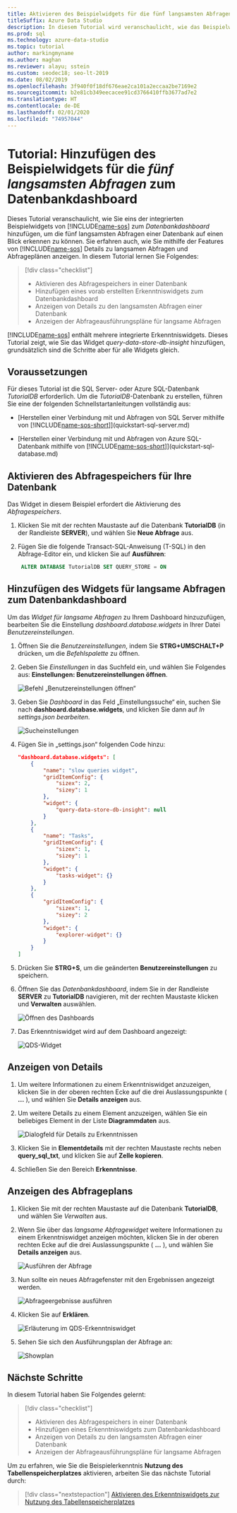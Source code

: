 ```yaml
---
title: Aktivieren des Beispielwidgets für die fünf langsamsten Abfragen
titleSuffix: Azure Data Studio
description: In diesem Tutorial wird veranschaulicht, wie das Beispielwidget für die fünf langsamsten Abfragen auf dem Datenbankdashboard aktiviert wird.
ms.prod: sql
ms.technology: azure-data-studio
ms.topic: tutorial
author: markingmyname
ms.author: maghan
ms.reviewer: alayu; sstein
ms.custom: seodec18; seo-lt-2019
ms.date: 08/02/2019
ms.openlocfilehash: 3f940f0f18df676eae2ca101a2eccaa2be7169e2
ms.sourcegitcommit: b2e81cb349eecacee91cd3766410ffb3677ad7e2
ms.translationtype: HT
ms.contentlocale: de-DE
ms.lasthandoff: 02/01/2020
ms.locfileid: "74957044"
---
```

# <a name="tutorial-add-the-five-slowest-queries-sample-widget-to-the-database-dashboard"></a>Tutorial: Hinzufügen des Beispielwidgets für die *fünf langsamsten Abfragen* zum Datenbankdashboard

Dieses Tutorial veranschaulicht, wie Sie eins der integrierten Beispielwidgets von [!INCLUDE[name-sos](../includes/name-sos-short.md)] zum *Datenbankdashboard* hinzufügen, um die fünf langsamsten Abfragen einer Datenbank auf einen Blick erkennen zu können. Sie erfahren auch, wie Sie mithilfe der Features von [!INCLUDE[name-sos](../includes/name-sos-short.md)] Details zu langsamen Abfragen und Abfrageplänen anzeigen. In diesem Tutorial lernen Sie Folgendes:

> [!div class="checklist"]
> * Aktivieren des Abfragespeichers in einer Datenbank
> * Hinzufügen eines vorab erstellten Erkenntniswidgets zum Datenbankdashboard
> * Anzeigen von Details zu den langsamsten Abfragen einer Datenbank
> * Anzeigen der Abfrageausführungspläne für langsame Abfragen

[!INCLUDE[name-sos](../includes/name-sos-short.md)] enthält mehrere integrierte Erkenntniswidgets. Dieses Tutorial zeigt, wie Sie das Widget *query-data-store-db-insight* hinzufügen, grundsätzlich sind die Schritte aber für alle Widgets gleich.

## <a name="prerequisites"></a>Voraussetzungen

Für dieses Tutorial ist die SQL Server- oder Azure SQL-Datenbank *TutorialDB* erforderlich. Um die *TutorialDB*-Datenbank zu erstellen, führen Sie eine der folgenden Schnellstartanleitungen vollständig aus:

* [Herstellen einer Verbindung mit und Abfragen von SQL Server mithilfe von [!INCLUDE[name-sos-short](../includes/name-sos-short.md)]](quickstart-sql-server.md)

* [Herstellen einer Verbindung mit und Abfragen von Azure SQL-Datenbank mithilfe von [!INCLUDE[name-sos-short](../includes/name-sos-short.md)]](quickstart-sql-database.md)

## <a name="turn-on-query-store-for-your-database"></a>Aktivieren des Abfragespeichers für Ihre Datenbank

Das Widget in diesem Beispiel erfordert die Aktivierung des *Abfragespeichers*.

1. Klicken Sie mit der rechten Maustaste auf die Datenbank **TutorialDB** (in der Randleiste **SERVER**), und wählen Sie **Neue Abfrage** aus.

2. Fügen Sie die folgende Transact-SQL-Anweisung (T-SQL) in den Abfrage-Editor ein, und klicken Sie auf **Ausführen**:

   ```sql
    ALTER DATABASE TutorialDB SET QUERY_STORE = ON
   ```

## <a name="add-the-slow-queries-widget-to-your-database-dashboard"></a>Hinzufügen des Widgets für langsame Abfragen zum Datenbankdashboard

Um das *Widget für langsame Abfragen* zu Ihrem Dashboard hinzuzufügen, bearbeiten Sie die Einstellung *dashboard.database.widgets* in Ihrer Datei *Benutzereinstellungen*.

1. Öffnen Sie die *Benutzereinstellungen*, indem Sie **STRG+UMSCHALT+P** drücken, um die *Befehlspalette* zu öffnen.

2. Geben Sie *Einstellungen* in das Suchfeld ein, und wählen Sie Folgendes aus: **Einstellungen: Benutzereinstellungen öffnen**.

   ![Befehl „Benutzereinstellungen öffnen“](./media/tutorial-qds-sql-server/open-user-settings.png)

3. Geben Sie *Dashboard* in das Feld „Einstellungssuche“ ein, suchen Sie nach **dashboard.database.widgets**, und klicken Sie dann auf *In settings.json bearbeiten*.

   ![Sucheinstellungen](./media/tutorial-qds-sql-server/search-settings.png)

4. Fügen Sie in „settings.json“ folgenden Code hinzu:

   ```json
   "dashboard.database.widgets": [
       {
           "name": "slow queries widget",
           "gridItemConfig": {
               "sizex": 2,
               "sizey": 1
           },
           "widget": {
               "query-data-store-db-insight": null
           }
       },
       {
           "name": "Tasks",
           "gridItemConfig": {
               "sizex": 1,
               "sizey": 1
           },
           "widget": {
               "tasks-widget": {}
           }
       },
       {
           "gridItemConfig": {
               "sizex": 1,
               "sizey": 2
           },
           "widget": {
               "explorer-widget": {}
           }
       }
   ]
   ```

5. Drücken Sie **STRG+S**, um die geänderten **Benutzereinstellungen** zu speichern.

6. Öffnen Sie das *Datenbankdashboard*, indem Sie in der Randleiste **SERVER** zu **TutorialDB** navigieren, mit der rechten Maustaste klicken und **Verwalten** auswählen.

   ![Öffnen des Dashboards](./media/tutorial-qds-sql-server/insight-open-dashboard.png)

7. Das Erkenntniswidget wird auf dem Dashboard angezeigt:

   ![QDS-Widget](./media/tutorial-qds-sql-server/insight-qds-result.png)

## <a name="view-insight-details-for-more-information"></a>Anzeigen von Details

1. Um weitere Informationen zu einem Erkenntniswidget anzuzeigen, klicken Sie in der oberen rechten Ecke auf die drei Auslassungspunkte ( **...** ), und wählen Sie **Details anzeigen** aus.

2. Um weitere Details zu einem Element anzuzeigen, wählen Sie ein beliebiges Element in der Liste **Diagrammdaten** aus.

   ![Dialogfeld für Details zu Erkenntnissen](./media/tutorial-qds-sql-server/insight-details-dialog.png)

3. Klicken Sie in **Elementdetails** mit der rechten Maustaste rechts neben **query_sql_txt**, und klicken Sie auf **Zelle kopieren**.

4. Schließen Sie den Bereich **Erkenntnisse**.

## <a name="view-the-query-plan"></a>Anzeigen des Abfrageplans

1. Klicken Sie mit der rechten Maustaste auf die Datenbank **TutorialDB**, und wählen Sie *Verwalten* aus.

2. Wenn Sie über das *langsame Abfragewidget* weitere Informationen zu einem Erkenntniswidget anzeigen möchten, klicken Sie in der oberen rechten Ecke auf die drei Auslassungspunkte ( **...** ), und wählen Sie **Details anzeigen** aus.

    ![Ausführen der Abfrage](media/tutorial-qds-sql-server/run-query.png)

3. Nun sollte ein neues Abfragefenster mit den Ergebnissen angezeigt werden.

    ![Abfrageergebnisse ausführen](media/tutorial-qds-sql-server/run-query-results.png)

4. Klicken Sie auf **Erklären**.

   ![Erläuterung im QDS-Erkenntniswidget](./media/tutorial-qds-sql-server/insight-qds-explain.png)

5. Sehen Sie sich den Ausführungsplan der Abfrage an:

   ![Showplan](./media/tutorial-qds-sql-server/showplan.png)

## <a name="next-steps"></a>Nächste Schritte

In diesem Tutorial haben Sie Folgendes gelernt:
> [!div class="checklist"]
> * Aktivieren des Abfragespeichers in einer Datenbank
> * Hinzufügen eines Erkenntniswidgets zum Datenbankdashboard
> * Anzeigen von Details zu den langsamsten Abfragen einer Datenbank
> * Anzeigen der Abfrageausführungspläne für langsame Abfragen

Um zu erfahren, wie Sie die Beispielerkenntnis **Nutzung des Tabellenspeicherplatzes** aktivieren, arbeiten Sie das nächste Tutorial durch:

> [!div class="nextstepaction"]
> [Aktivieren des Erkenntniswidgets zur Nutzung des Tabellenspeicherplatzes](tutorial-table-space-sql-server.md)